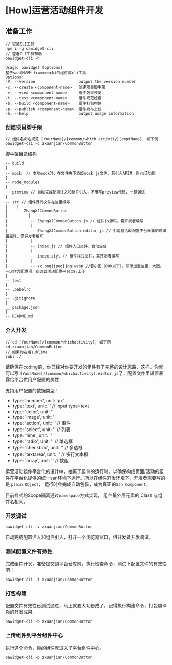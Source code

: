# [How]运营活动组件开发

## 准备工作

```
// 安装CLI工具
npm i -g oawidget-cli
// 查看CLI工具帮助
oawidget-cli -h

Usage: oawidget [options]
基于san(MVVM framework)的组件库cli工具
Options:
-V, --version                   output the version number
-c, --create <component-name>   创建项目脚手架
-v, --view <component-name>     组件效果预览
-t, --test <component-name>     组件规范检查
-b, --build <component-name>    组件打包构建
-p, --publish <component-name>  组件发布上线
-h, --help                      output usage information
```

### 创建项目脚手架

```
// 组件名命名规范 [YourName]/[common/which activity][cmptName], 如下例
oawidget-cli -c zxuanjian/CommonButton
```

脚手架目录结构

```
-- build
|
-- mock  // 本地mock时，在文件夹下添加mock js文件，若引入APIM，则rm该功能
|
-- node_modules
|
-- preview // 自动完成配置注入和组件引入，不用写preview代码，一键调试
|
-- src // 组件源码文件在这里编写
|    |
|    -- ZhangXJCommonButton
|         |
|          -- ZhangXJCommonButton.js // 组件js源码，需开发者编写
|          |
|          -- ZhangXJCommonButton.editor.js // 对运营活动配置平台暴露的可编辑属性，需开发者编写
|          |
|          -- index.js // 组件入口文件，自动生成
|          |
|          -- index.styl // 组件样式文件，需开发者编写
|          |
|          -- xx.png|jpeg|jpg|webp //若小图（80K以下），可添加至这里；大图，一定作为配置项，到运营活动配置平台自行上传
|
-- test
|
-- .babelrc
|
-- .gitignore
|
__ package.json
|
-- README.md
```

### 介入开发

```
// cd [YourName]/[common/whichactivity], 如下例
cd zxuanjian/CommonButton
// 如果你在用sublime
subl ./
```

请确保在coding前，你已经对你要开发的组件有了完整的设计思路，这样，你就可以写 `[YourName]/[common/whichactivity].eidtor.js`了，配置文件里设置暴露给平台供用户配置的属性

支持用户配置的数据类型：

- type: 'number', unit: 'px'
- type: 'text', unit: '' // input type=text
- type: 'color', unit: ''
- type: 'image', unit: ''
- type: 'action', unit: '' // 事件
- type: 'select', unit: '' // 列表
- type: 'time', unit: ''
- type: 'radio', unit: '' // 单选框
- type: 'checkbox', unit: '' // 多选框
- type: 'textarea', unit: '' // 多行文本框
- type: 'array', unit: '' // 数组

运营活动组件平台化的设计中，抽离了组件的运行时，以确保构成页面/活动的组件在平台化提供的统一san环境下运行。所以在组件开发环境下，开发者需要写的是 `plain Object`， 运行时会完成自动包装，成为真正的`San Component`。

目前样式的Scope隔离通过`namespace`方式实现， 组件最外层元素的 Class 与组件名相同。

### 开发调试

```
oawidget-cli -v zxuanjian/CommonButton
```

自动完成配置注入和组件引入，打开一个浏览器窗口，供开发者开发调试。


### 测试配置文件有效性

完成组件开发，准备提交到平台仓库前，执行检查命令，测试下配置文件的有效性吧！

```
oawidget-cli -t zxuanjian/CommonButton
```

### 打包构建

配置文件有效性已测试通过，马上就要大功告成了，记得执行构建命令，打包编译你的开发成果.

```
oawidget-cli -b zxuanjian/CommonButton
```

### 上传组件到平台组件中心

执行这个命令，你的组件就进入了平台组件中心。

```
oawidget-cli -p zxuanjian/CommonButton
```
